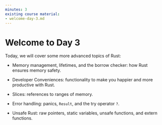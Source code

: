 ```yaml
---
minutes: 3
existing course material:
- welcome-day-3.md
---
```


# Welcome to Day 3

Today, we will cover some more advanced topics of Rust:

* Memory management, lifetimes, and the borrow checker: how Rust ensures memory safety.

* Developer Conveniences: functionality to make you happier and more productive with Rust.

* Slices: references to ranges of memory.

* Error handling: panics, `Result`, and the try operator `?`.

* Unsafe Rust: raw pointers, static variables, unsafe functions, and extern
  functions.
